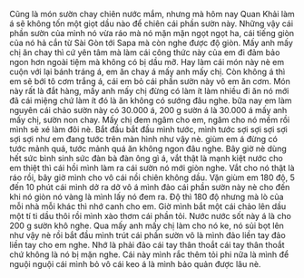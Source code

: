 Cũng là món sườn chay chiên nước mắm, nhưng mà hôm nay Quan Khải làm á sẽ không tốn một giọt dầu nào để chiên cái phần sườn này. Những vậy cái phần sườn của mình nó vừa ráo mà nó mặn mặn ngọt ngọt ha, cái tiếng giòn của nó hả cắn từ Sài Gòn tới Sapa mà còn nghe được độ giòn. Mấy anh mấy chị ăn chay thì cứ yên tâm mà làm cái công thức này của em đi đảm bảo ngon hơn ngoài tiệm mà không có bị dầu mỡ. Hay làm cái món này nè em cuộn với lại bánh tráng á, em ăn chay á mấy anh mấy chị. Còn không á thì em sẽ bới tô cơm trắng á, cái em bỏ cái phần sườn này vô em ăn cơm. Món này rất là đắt hàng, mấy anh mấy chị đừng có làm ít làm nhiều đi ăn nó mới đã cái miệng chứ làm ít đó là ăn không có sướng đâu nghe. bữa nay em làm nguyên cái chảo sườn này có 30.000 á, 200 g sườn á là 30.000 á mấy anh mấy chị, sườn non chay. Mấy chị đem ngâm cho em, ngâm cho nó mềm rồi mình sẽ xé làm đôi nè. Bắt đầu bắt đầu mình tước, mình tước sợi sợi sợi sợi sợi sợi như em đang tước trên màn hình như vậy nè. giùm em á đừng có tước mảnh quá, tước mảnh quá ăn không ngon đâu nghe. Bây giờ nè dùng hết sức bình sinh sức đàn bà đàn ông gì á, vắt thật là mạnh kiệt nước cho em thiệt thì cái hồi mình làm ra cái sườn nó mới giòn nghe. Vắt cho nó thật là ráo rồi, bây giờ mình cho vô cái nồi chiên không dầu. Vặn giùm em 180 độ, 5 đến 10 phút cái mình dở ra dở vô á mình đảo cái phần sườn này nè cho đến khi nó giòn nó vàng là mình lấy nó đem ra. Độ thì 180 độ nhưng mà lò của mỗi nhà mỗi khác thì nhớ canh cho em. Giờ mình bắt một cái chảo lên dầu một tí ti dầu thôi rồi mình xào thơm cái phần tỏi. Nước nước sốt này á là cho 200 g sườn khô nghe. Qua mấy anh mấy chị làm cho nó ke, nó sủi bọt lên như vậy nè rồi bắt đầu mình trút cái phần sườn vô là mình đảo liền tay đảo liền tay cho em nghe. Nhớ là phải đảo cái tay thân thoắt cái tay thân thoắt chứ không là nó bị mặn nghe. Cái này mình rắc thêm tỏi phi nữa là mình để nguội nguội cái mình bỏ vô cái keo á là mình bảo quản được lâu nè.